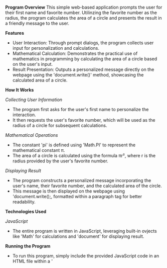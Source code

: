 ****Program Overview****
This simple web-based application prompts the user for their first name and favorite number.
Utilinzing the favorite number as the radius, the program calculates the area of a circle and presents the result in a friendly message to the user.

**Features**
- User Interaction: Through prompt dialogs, the program collects user input for personalization and calculations.
- Mathematical Calculation: Demonstrates the practical use of mathematics in programming by calculating the area of a circle based on the user's input.
- Result Presentation: Outputs a personalized message directly on the webpage using the 'document.write()' method, showcasing the calculated area of a circle.



**How It Works**

_Collecting User Information_
- The program first asks for the user's first name to personalize the interaction.
- It then requests the user's favorite number, which will be used as the radius of a circle for subsequent calculations.

_Mathematical Operations_
- The constant 'pi' is defined using 'Math.PI'  to represent the mathematical constant π.
- The area of a circle is calculated using the formula πr², where r is the radius provided by the user's favorite number.

_Displaying Result_
- The program constructs a personalized message incorporating the user's name, their favorite number, and the calculated area of the circle.
- This message is then displayed on the webpage using 'document.write();, formatted within a paragraph tag for better readability.



**Technologies Used**

_JavaScript_
- The entire program is written in JavaScript, leveraging built-in ovjects like 'Math' for calculations and 'document' for displaying result.

**Running the Program**
- To run this program, simply include the provided JavaScript code in an HTML file within a '<script>' tag. Open the HTML file in a web browser to interact with the application.
